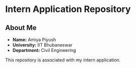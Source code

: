 # Intern Application Repository

## About Me

- **Name:** Amiya Piyush  
- **University:** IIT Bhubaneswar  
- **Department:** Civil Engineering  

This repository is associated with my intern application.
